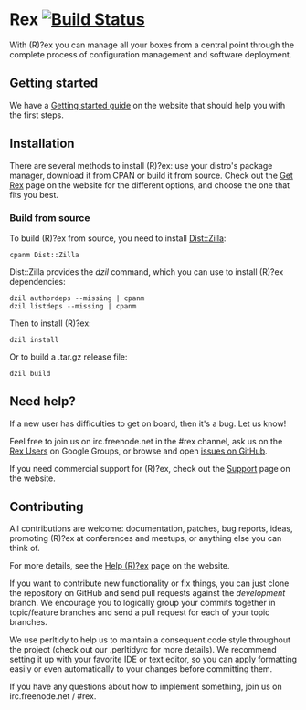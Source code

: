 # Rex [![Build Status](https://travis-ci.org/RexOps/Rex.svg?branch=development)](https://travis-ci.org/RexOps/Rex)

With (R)?ex you can manage all your boxes from a central point through the complete process of configuration management and software deployment.

## Getting started

We have a [Getting started guide](http://www.rexify.org/docs/guides/start_using__r__ex.html) on the website that should help you with the first steps.

## Installation

There are several methods to install (R)?ex: use your distro's package manager, download it from CPAN or build it from source. Check out the [Get Rex](http://www.rexify.org/get.html) page on the website for the different options, and choose the one that fits you best.

### Build from source

To build (R)?ex from source, you need to install [Dist::Zilla](https://metacpan.org/pod/Dist::Zilla):
```
cpanm Dist::Zilla
```

Dist::Zilla provides the *dzil* command, which you can use to install (R)?ex dependencies:
```
dzil authordeps --missing | cpanm
dzil listdeps --missing | cpanm
```

Then to install (R)?ex:
```
dzil install
```

Or to build a .tar.gz release file:
```
dzil build
```

## Need help?

If a new user has difficulties to get on board, then it's a bug. Let us know!

Feel free to join us on irc.freenode.net in the #rex channel, ask us on the [Rex Users](https://groups.google.com/group/rex-users/) on Google Groups, or browse and open [issues on GitHub](https://github.com/RexOps/Rex/issues).

If you need commercial support for (R)?ex, check out the [Support](http://www.rexify.org/support.html) page on the website.

## Contributing

All contributions are welcome: documentation, patches, bug reports, ideas, promoting (R)?ex at conferences and meetups, or anything else you can think of.

For more details, see the [Help (R)?ex](http://www.rexify.org/care/help__r__ex.html) page on the website.

If you want to contribute new functionality or fix things, you can just clone the repository on GitHub and send pull requests against the *development* branch. We encourage you to logically group your commits together in topic/feature branches and send a pull request for each of your topic branches.

We use perltidy to help us to maintain a consequent code style throughout the project (check out our .perltidyrc for more details). We recommend setting it up with your favorite IDE or text editor, so you can apply formatting easily or even automatically to your changes before committing them.

If you have any questions about how to implement something, join us on irc.freenode.net / #rex.
